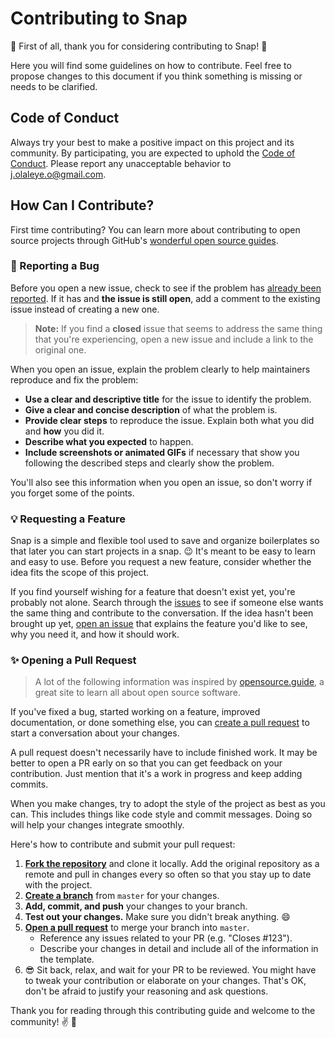# Contributing to Snap

:tada: First of all, thank you for considering contributing to Snap! :tada:

Here you will find some guidelines on how to contribute. Feel free to propose changes to this document if you think something is missing or needs to be clarified.

## Code of Conduct

Always try your best to make a positive impact on this project and its community. By participating, you are expected to uphold the [Code of Conduct](CODE_OF_CONDUCT.md). Please report any unacceptable behavior to j.olaleye.o@gmail.com.

## How Can I Contribute?

First time contributing? You can learn more about contributing to open source projects through GitHub's [wonderful open source guides](https://opensource.guide/how-to-contribute/).

### :bug: Reporting a Bug

Before you open a new issue, check to see if the problem has [already been reported](https://github.com/jolaleye/snap/issues). If it has and **the issue is still open**, add a comment to the existing issue instead of creating a new one.

> **Note:** If you find a **closed** issue that seems to address the same thing that you're experiencing, open a new issue and include a link to the original one.

When you open an issue, explain the problem clearly to help maintainers reproduce and fix the problem:

- **Use a clear and descriptive title** for the issue to identify the problem.
- **Give a clear and concise description** of what the problem is.
- **Provide clear steps** to reproduce the issue. Explain both what you did and **how** you did it.
- **Describe what you expected** to happen.
- **Include screenshots or animated GIFs** if necessary that show you following the described steps and clearly show the problem.

You'll also see this information when you open an issue, so don't worry if you forget some of the points.

### :bulb: Requesting a Feature

Snap is a simple and flexible tool used to save and organize boilerplates so that later you can start projects in a snap. :wink: It's meant to be easy to learn and easy to use. Before you request a new feature, consider whether the idea fits the scope of this project.

If you find yourself wishing for a feature that doesn't exist yet, you're probably not alone. Search through the [issues](https://github.com/jolaleye/snap/issues) to see if someone else wants the same thing and contribute to the conversation. If the idea hasn't been brought up yet, [open an issue](https://github.com/jolaleye/snap/issues/new?template=feature_request.md) that explains the feature you'd like to see, why you need it, and how it should work.

### :sparkles: Opening a Pull Request

> A lot of the following information was inspired by [opensource.guide](https://opensource.guide/how-to-contribute/), a great site to learn all about open source software.

If you've fixed a bug, started working on a feature, improved documentation, or done something else, you can [create a pull request](https://github.com/jolaleye/snap/pulls) to start a conversation about your changes.

A pull request doesn't necessarily have to include finished work. It may be better to open a PR early on so that you can get feedback on your contribution. Just mention that it's a work in progress and keep adding commits.

When you make changes, try to adopt the style of the project as best as you can. This includes things like code style and commit messages. Doing so will help your changes integrate smoothly.

Here's how to contribute and submit your pull request:

1. [**Fork the repository**](https://help.github.com/articles/fork-a-repo/) and clone it locally. Add the original repository as a remote and pull in changes every so often so that you stay up to date with the project.
2. [**Create a branch**](https://guides.github.com/introduction/flow/) from `master` for your changes.
3. **Add, commit, and push** your changes to your branch.
4. **Test out your changes.** Make sure you didn't break anything. :smile:
5. [**Open a pull request**](https://github.com/jolaleye/snap/pulls) to merge your branch into `master`.
   - Reference any issues related to your PR (e.g. "Closes #123").
   - Describe your changes in detail and include all of the information in the template.
6. :sunglasses: Sit back, relax, and wait for your PR to be reviewed. You might have to tweak your contribution or elaborate on your changes. That's OK, don't be afraid to justify your reasoning and ask questions.

Thank you for reading through this contributing guide and welcome to the community! :v: :tada:
